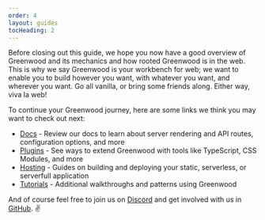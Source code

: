 ```yaml
---
order: 4
layout: guides
tocHeading: 2
---
```


<app-heading-box heading="Next Steps">
  <p>Before closing out this guide, we hope you now have a good overview of Greenwood and its mechanics and how rooted Greenwood is in the web. This is why we say Greenwood is your workbench for web; we want to enable you to build however you want, with whatever you want, and wherever you want. Go all vanilla, or bring some friends along. Either way, viva la web!</p>
</app-heading-box>

To continue your Greenwood journey, here are some links we think you may want to check out next:

- [Docs](/docs/) - Review our docs to learn about server rendering and API routes, configuration options, and more
- [Plugins](/docs/plugins/) - See ways to extend Greenwood with tools like TypeScript, CSS Modules, and more
- [Hosting](/guides/hosting/) - Guides on building and deploying your static, serverless, or serverfull application
- [Tutorials](/guides/tutorials/) - Additional walkthroughs and patterns using Greenwood

And of course feel free to join us on [Discord](https://discord.gg/bsy9jvWh) and get involved with us in [GitHub](https://github.com/ProjectEvergreen/greenwood). ✌️
